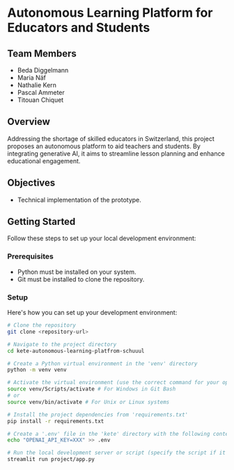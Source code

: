 # Autonomous Learning Platform for Educators and Students

## Team Members

- Beda Diggelmann
- Maria Näf
- Nathalie Kern
- Pascal Ammeter
- Titouan Chiquet

## Overview

Addressing the shortage of skilled educators in Switzerland, this project proposes an autonomous platform to aid teachers and students. By integrating generative AI, it aims to streamline lesson planning and enhance educational engagement.

## Objectives

- Technical implementation of the prototype.

## Getting Started

Follow these steps to set up your local development environment:

### Prerequisites

- Python must be installed on your system.
- Git must be installed to clone the repository.

### Setup

Here's how you can set up your development environment:

```bash
# Clone the repository
git clone <repository-url>

# Navigate to the project directory
cd kete-autonomous-learning-platfrom-schuuul

# Create a Python virtual environment in the 'venv' directory
python -m venv venv

# Activate the virtual environment (use the correct command for your operating system)
source venv/Scripts/activate # For Windows in Git Bash
# or
source venv/bin/activate # For Unix or Linux systems

# Install the project dependencies from 'requirements.txt'
pip install -r requirements.txt

# Create a '.env' file in the 'kete' directory with the following content
echo "OPENAI_API_KEY=XXX" >> .env

# Run the local development server or script (specify the script if it's not 'app.py')
streamlit run project/app.py
```
